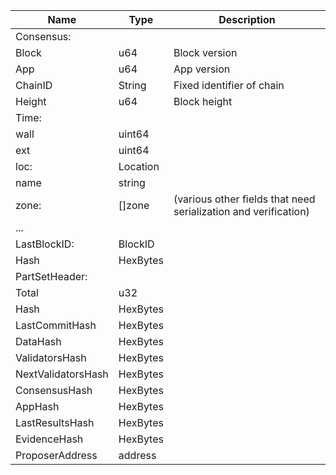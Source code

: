 | Name               | Type     | Description                                                     |
|--------------------|----------|-----------------------------------------------------------------|
| Consensus:         |          |                                                                 |
| Block              | u64      | Block version                                                   |
| App                | u64      | App version                                                     |
| ChainID            | String   | Fixed identifier of chain                                       |
| Height             | u64      | Block height                                                    |
| Time:              |          |                                                                 |
| wall               | uint64   |                                                                 |
| ext                | uint64   |                                                                 |
| loc:               | Location |                                                                 |
| name               | string   |                                                                 |
| zone:              | []zone   | (various other fields that need serialization and verification) |
| ...                |          |                                                                 |
| LastBlockID:       | BlockID  |                                                                 |
| Hash               | HexBytes |                                                                 |
| PartSetHeader:     |          |                                                                 |
| Total              | u32      |                                                                 |
| Hash               | HexBytes |                                                                 |
| LastCommitHash     | HexBytes |                                                                 |
| DataHash           | HexBytes |                                                                 |
| ValidatorsHash     | HexBytes |                                                                 |
| NextValidatorsHash | HexBytes |                                                                 |
| ConsensusHash      | HexBytes |                                                                 |
| AppHash            | HexBytes |                                                                 |
| LastResultsHash    | HexBytes |                                                                 |
| EvidenceHash       | HexBytes |                                                                 |
| ProposerAddress    | address  |                                                                 |
